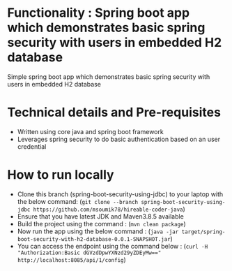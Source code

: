 # Functionality : Spring boot app which demonstrates basic spring security with users in embedded H2 database
Simple spring boot app which demonstrates basic spring security with users in embedded H2 database


# Technical details and Pre-requisites
- Written using core java and spring boot framework
- Leverages spring security to do basic authentication based on an user credential


# How to run locally
- Clone this branch (spring-boot-security-using-jdbc) to your laptop with the below command:
  (`git clone --branch spring-boot-security-using-jdbc https://github.com/msoumik78/hireable-coder-java`)
- Ensure that you have latest JDK and Maven3.8.5 available
- Build the project using the command :
  (`mvn clean package`)
- Now run the app using the below command :
  (`java -jar target/spring-boot-security-with-h2-database-0.0.1-SNAPSHOT.jar`)
- You can access the endpoint using the command below :
  (`curl -H "Authorization:Basic dGVzdDpwYXNzd29yZDEyMw==" http://localhost:8085/api/1/config`)

